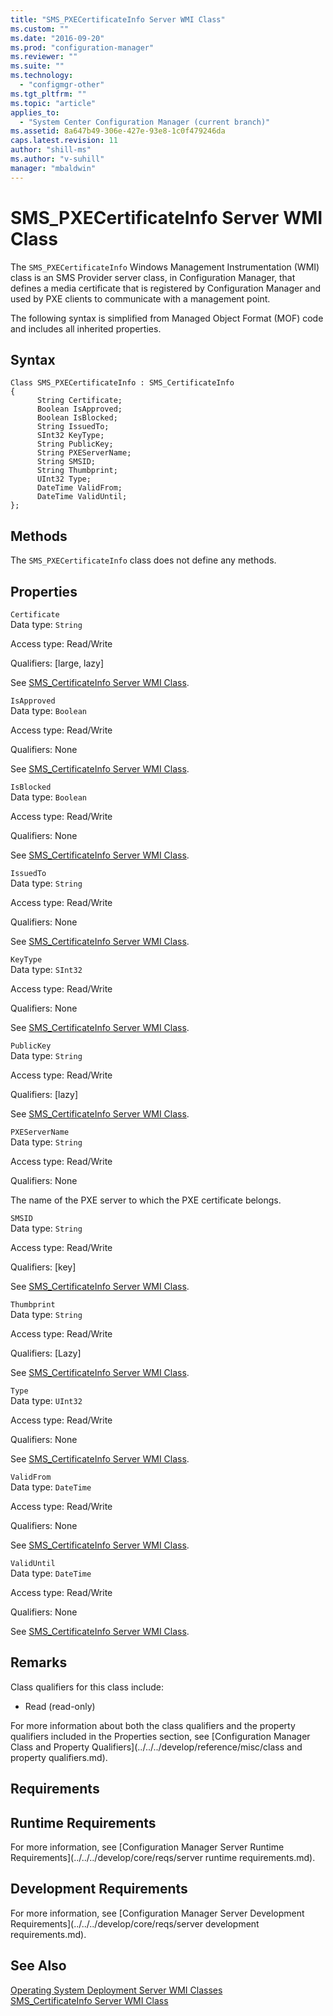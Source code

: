 ```yaml
---
title: "SMS_PXECertificateInfo Server WMI Class"
ms.custom: ""
ms.date: "2016-09-20"
ms.prod: "configuration-manager"
ms.reviewer: ""
ms.suite: ""
ms.technology: 
  - "configmgr-other"
ms.tgt_pltfrm: ""
ms.topic: "article"
applies_to: 
  - "System Center Configuration Manager (current branch)"
ms.assetid: 8a647b49-306e-427e-93e8-1c0f479246da
caps.latest.revision: 11
author: "shill-ms"
ms.author: "v-suhill"
manager: "mbaldwin"
---
```

# SMS_PXECertificateInfo Server WMI Class
The `SMS_PXECertificateInfo` Windows Management Instrumentation (WMI) class is an SMS Provider server class, in Configuration Manager, that defines a media certificate that is registered by Configuration Manager and used by PXE clients to communicate with a management point.  
  
 The following syntax is simplified from Managed Object Format (MOF) code and includes all inherited properties.  
  
## Syntax  
  
```  
Class SMS_PXECertificateInfo : SMS_CertificateInfo  
{  
      String Certificate;  
      Boolean IsApproved;  
      Boolean IsBlocked;  
      String IssuedTo;  
      SInt32 KeyType;  
      String PublicKey;  
      String PXEServerName;  
      String SMSID;  
      String Thumbprint;  
      UInt32 Type;  
      DateTime ValidFrom;  
      DateTime ValidUntil;  
};  
```  
  
## Methods  
 The `SMS_PXECertificateInfo` class does not define any methods.  
  
## Properties  
 `Certificate`  
 Data type: `String`  
  
 Access type: Read/Write  
  
 Qualifiers: [large, lazy]  
  
 See [SMS_CertificateInfo Server WMI Class](../../../develop/reference/osd/sms_certificateinfo-server-wmi-class.md).  
  
 `IsApproved`  
 Data type: `Boolean`  
  
 Access type: Read/Write  
  
 Qualifiers: None  
  
 See [SMS_CertificateInfo Server WMI Class](../../../develop/reference/osd/sms_certificateinfo-server-wmi-class.md).  
  
 `IsBlocked`  
 Data type: `Boolean`  
  
 Access type: Read/Write  
  
 Qualifiers: None  
  
 See [SMS_CertificateInfo Server WMI Class](../../../develop/reference/osd/sms_certificateinfo-server-wmi-class.md).  
  
 `IssuedTo`  
 Data type: `String`  
  
 Access type: Read/Write  
  
 Qualifiers: None  
  
 See [SMS_CertificateInfo Server WMI Class](../../../develop/reference/osd/sms_certificateinfo-server-wmi-class.md).  
  
 `KeyType`  
 Data type: `SInt32`  
  
 Access type: Read/Write  
  
 Qualifiers: None  
  
 See [SMS_CertificateInfo Server WMI Class](../../../develop/reference/osd/sms_certificateinfo-server-wmi-class.md).  
  
 `PublicKey`  
 Data type: `String`  
  
 Access type: Read/Write  
  
 Qualifiers: [lazy]  
  
 See [SMS_CertificateInfo Server WMI Class](../../../develop/reference/osd/sms_certificateinfo-server-wmi-class.md).  
  
 `PXEServerName`  
 Data type: `String`  
  
 Access type: Read/Write  
  
 Qualifiers: None  
  
 The name of the PXE server to which the PXE certificate belongs.  
  
 `SMSID`  
 Data type: `String`  
  
 Access type: Read/Write  
  
 Qualifiers: [key]  
  
 See [SMS_CertificateInfo Server WMI Class](../../../develop/reference/osd/sms_certificateinfo-server-wmi-class.md).  
  
 `Thumbprint`  
 Data type: `String`  
  
 Access type: Read/Write  
  
 Qualifiers: [Lazy]  
  
 See [SMS_CertificateInfo Server WMI Class](../../../develop/reference/osd/sms_certificateinfo-server-wmi-class.md).  
  
 `Type`  
 Data type: `UInt32`  
  
 Access type: Read/Write  
  
 Qualifiers: None  
  
 See [SMS_CertificateInfo Server WMI Class](../../../develop/reference/osd/sms_certificateinfo-server-wmi-class.md).  
  
 `ValidFrom`  
 Data type: `DateTime`  
  
 Access type: Read/Write  
  
 Qualifiers: None  
  
 See [SMS_CertificateInfo Server WMI Class](../../../develop/reference/osd/sms_certificateinfo-server-wmi-class.md).  
  
 `ValidUntil`  
 Data type: `DateTime`  
  
 Access type: Read/Write  
  
 Qualifiers: None  
  
 See [SMS_CertificateInfo Server WMI Class](../../../develop/reference/osd/sms_certificateinfo-server-wmi-class.md).  
  
## Remarks  
 Class qualifiers for this class include:  
  
-   Read (read-only)  
  
 For more information about both the class qualifiers and the property qualifiers included in the Properties section, see [Configuration Manager Class and Property Qualifiers](../../../develop/reference/misc/class and property qualifiers.md).  
  
## Requirements  
  
## Runtime Requirements  
 For more information, see [Configuration Manager Server Runtime Requirements](../../../develop/core/reqs/server runtime requirements.md).  
  
## Development Requirements  
 For more information, see [Configuration Manager Server Development Requirements](../../../develop/core/reqs/server development requirements.md).  
  
## See Also  
 [Operating System Deployment Server WMI Classes](../../../develop/reference/osd/operating-system-deployment-server-wmi-classes.md)   
 [SMS_CertificateInfo Server WMI Class](../../../develop/reference/osd/sms_certificateinfo-server-wmi-class.md)